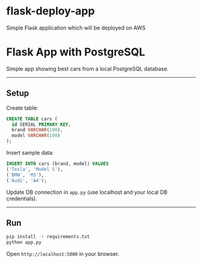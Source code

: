 # flask-deploy-app
Simple Flask application which will be deployed on AWS

# Flask App with PostgreSQL

Simple app showing best cars from a local PostgreSQL database.

---

## Setup

Create table:

```sql
CREATE TABLE cars (
  id SERIAL PRIMARY KEY,
  brand VARCHAR(100),
  model VARCHAR(100)
);
```

Insert sample data:

```sql
INSERT INTO cars (brand, model) VALUES
('Tesla', 'Model S'),
('BMW', 'M3'),
('Audi', 'A4');
```

Update DB connection in `app.py` (use localhost and your local DB credentials).

---

## Run

```bash
pip install -r requirements.txt
python app.py
```

Open `http://localhost:5000` in your browser.
